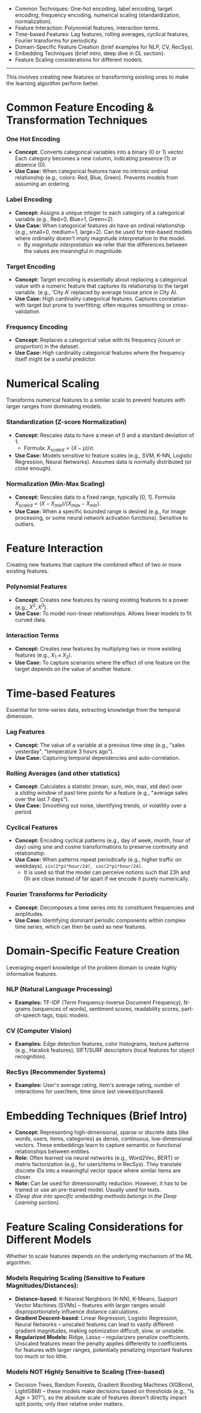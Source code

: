 - Common Techniques: One-hot encoding, label encoding, target encoding, frequency encoding, numerical scaling (standardization, normalization).
- Feature Interaction: Polynomial features, interaction terms.
- Time-based Features: Lag features, rolling averages, cyclical features, Fourier transforms for periodicity.
- Domain-Specific Feature Creation (brief examples for NLP, CV, RecSys).
- Embedding Techniques (brief intro, deep dive in DL section).
- Feature Scaling considerations for different models.
---
This involves creating new features or transforming existing ones to make the learning algorithm perform better.

# Common Feature Encoding & Transformation Techniques
### One Hot Encoding
- **Concept:** Converts categorical variables into a binary (0 or 1) vector. Each category becomes a new column, indicating presence (1) or absence (0).
- **Use Case:** When categorical features have no intrinsic ordinal relationship (e.g., colors: Red, Blue, Green). Prevents models from assuming an ordering.
### Label Encoding
- **Concept:** Assigns a unique integer to each category of a categorical variable (e.g., Red=0, Blue=1, Green=2).
- **Use Case:** When categorical features _do_ have an ordinal relationship (e.g., small=0, medium=1, large=2). Can be used for tree-based models where ordinality doesn't imply magnitude interpretation to the model.
	- By *magnitude interpretation* we refer that the differences between the values are meaningful in magnitude.
### Target Encoding
- **Concept:** Target encoding is essentially about replacing a categorical value with a numeric feature that captures its relationship to the target variable. (e.g., 'City A' replaced by average house price in City A).
- **Use Case:** High cardinality categorical features. Captures correlation with target but prone to overfitting; often requires smoothing or cross-validation.
### Frequency Encoding
- **Concept:** Replaces a categorical value with its frequency (count or proportion) in the dataset.
- **Use Case:** High cardinality categorical features where the frequency itself might be a useful predictor.

# Numerical Scaling
Transforms numerical features to a similar scale to prevent features with larger ranges from dominating models.
### Standardization (Z-score Normalization)
- **Concept:** Rescales data to have a mean of 0 and a standard deviation of 1. 
	- Formula: $X_{scaled} = (X - \mu) / \sigma$.
- **Use Case:** Models sensitive to feature scales (e.g., SVM, K-NN, Logistic Regression, Neural Networks). Assumes data is normally distributed (or close enough).
### Normalization (Min-Max Scaling)
- **Concept:** Rescales data to a fixed range, typically [0, 1]. Formula: $X_{scaled} = (X - X_{min}) / (X_{max} - X_{min})$.
- **Use Case:** When a specific bounded range is desired (e.g., for image processing, or some neural network activation functions). Sensitive to outliers.

# Feature Interaction

Creating new features that capture the combined effect of two or more existing features.
### Polynomial Features
- **Concept:** Creates new features by raising existing features to a power (e.g., $X^2, X^3$).
- **Use Case:** To model non-linear relationships. Allows linear models to fit curved data.
### Interaction Terms
- **Concept:** Creates new features by multiplying two or more existing features (e.g., $X_1 \times X_2$).
- **Use Case:** To capture scenarios where the effect of one feature on the target depends on the value of another feature.

# Time-based Features

Essential for time-series data, extracting knowledge from the temporal dimension.
### Lag Features
- **Concept:** The value of a variable at a previous time step (e.g., "sales yesterday", "temperature 3 hours ago").
- **Use Case:** Capturing temporal dependencies and auto-correlation.
### Rolling Averages (and other statistics)
- **Concept:** Calculates a statistic (mean, sum, min, max, std dev) over a _sliding window_ of past time points for a feature (e.g., "average sales over the last 7 days").
- **Use Case:** Smoothing out noise, identifying trends, or volatility over a period.
### Cyclical Features
- **Concept:** Encoding cyclical patterns (e.g., day of week, month, hour of day) using sine and cosine transformations to preserve continuity and relationship.
- **Use Case:** When patterns repeat periodically (e.g., higher traffic on weekdays). `sin(2*pi*hour/24), cos(2*pi*hour/24)`.
	- It is used so that the model can perceive notions such that 23h and 0h are close instead of far apart if we encode it purely numerically.
### Fourier Transforms for Periodicity
- **Concept:** Decomposes a time series into its constituent frequencies and amplitudes.
- **Use Case:** Identifying dominant periodic components within complex time series, which can then be used as new features.
# Domain-Specific Feature Creation
Leveraging expert knowledge of the problem domain to create highly informative features.
### NLP (Natural Language Processing)
- **Examples:** TF-IDF (Term Frequency-Inverse Document Frequency), N-grams (sequences of words), sentiment scores, readability scores, part-of-speech tags, topic models.
### CV (Computer Vision)
- **Examples:** Edge detection features, color histograms, texture patterns (e.g., Haralick features), SIFT/SURF descriptors (local features for object recognition).
### RecSys (Recommender Systems)
- **Examples:** User's average rating, item's average rating, number of interactions for user/item, time since last viewed/purchased.

# Embedding Techniques (Brief Intro)

- **Concept:** Representing high-dimensional, sparse or discrete data (like words, users, items, categories) as dense, continuous, low-dimensional vectors. These embeddings learn to capture semantic or functional relationships between entities.
- **Role:** Often learned via neural networks (e.g., Word2Vec, BERT) or matrix factorization (e.g., for users/items in RecSys). They translate discrete IDs into a meaningful vector space where similar items are closer.
- **Note:** Can be used for dimensionality reduction. However, it has to be trained or use an pre-trained model. Usually used for texts.
- _(Deep dive into specific embedding methods belongs in the Deep Learning section)._

# Feature Scaling Considerations for Different Models

Whether to scale features depends on the underlying mechanism of the ML algorithm:
### Models Requiring Scaling (Sensitive to Feature Magnitudes/Distances):
- **Distance-based:** K-Nearest Neighbors (K-NN), K-Means, Support Vector Machines (SVMs) – features with larger ranges would disproportionately influence distance calculations.
- **Gradient Descent-based:** Linear Regression, Logistic Regression, Neural Networks – unscaled features can lead to vastly different gradient magnitudes, making optimization difficult, slow, or unstable.
- **Regularized Models:** Ridge, Lasso – regularizers penalize coefficients. Unscaled features mean the penalty applies differently to coefficients for features with larger ranges, potentially penalizing important features too much or too little.
### Models NOT Highly Sensitive to Scaling (Tree-based)
- Decision Trees, Random Forests, Gradient Boosting Machines (XGBoost, LightGBM) – these models make decisions based on thresholds (e.g., "Is Age > 30?"), so the absolute scale of features doesn't directly impact split points; only their relative order matters.